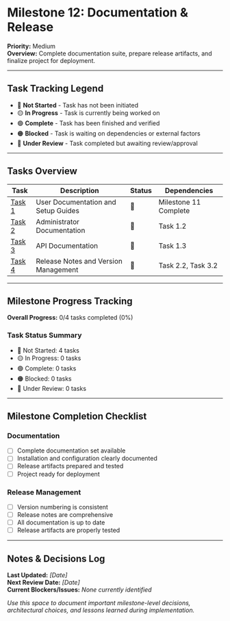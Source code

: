 # Milestone 12: Documentation & Release

**Priority:** Medium  
**Overview:** Complete documentation suite, prepare release artifacts, and finalize project for deployment.

---

## Task Tracking Legend
- 🔴 **Not Started** - Task has not been initiated
- 🟡 **In Progress** - Task is currently being worked on
- 🟢 **Complete** - Task has been finished and verified
- 🟠 **Blocked** - Task is waiting on dependencies or external factors
- 🔵 **Under Review** - Task completed but awaiting review/approval

---

## Tasks Overview

| Task | Description | Status | Dependencies |
|------|-------------|---------|--------------|
| [Task 1](./task1-user-documentation.md) | User Documentation and Setup Guides | 🔴 | Milestone 11 Complete |
| [Task 2](./task2-admin-documentation.md) | Administrator Documentation | 🔴 | Task 1.2 |
| [Task 3](./task3-api-documentation.md) | API Documentation | 🔴 | Task 1.3 |
| [Task 4](./task4-release-preparation.md) | Release Notes and Version Management | 🔴 | Task 2.2, Task 3.2 |

---

## Milestone Progress Tracking

**Overall Progress:** 0/4 tasks completed (0%)

### Task Status Summary
- 🔴 Not Started: 4 tasks
- 🟡 In Progress: 0 tasks  
- 🟢 Complete: 0 tasks
- 🟠 Blocked: 0 tasks
- 🔵 Under Review: 0 tasks

---

## Milestone Completion Checklist

### Documentation
- [ ] Complete documentation set available
- [ ] Installation and configuration clearly documented
- [ ] Release artifacts prepared and tested
- [ ] Project ready for deployment

### Release Management
- [ ] Version numbering is consistent
- [ ] Release notes are comprehensive
- [ ] All documentation is up to date
- [ ] Release artifacts are properly tested

---

## Notes & Decisions Log

**Last Updated:** _[Date]_  
**Next Review Date:** _[Date]_  
**Current Blockers/Issues:** _None currently identified_

_Use this space to document important milestone-level decisions, architectural choices, and lessons learned during implementation._ 
